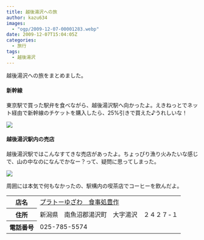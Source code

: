 ```yaml
---
title: 越後湯沢への旅
author: kazu634
images:
  - "ogp/2009-12-07-00001283.webp"
date: 2009-12-07T15:04:05Z
categories:
  - 旅行
tags:
  - 越後湯沢
---
```

<div class="section">
<p>
    越後湯沢への旅をまとめました。
</p>

<h4>
    新幹線
</h4>

<p>
    東京駅で買った駅弁を食べながら、越後湯沢駅へ向かったよ。えきねっとでネット経由で新幹線のチケットを購入したら、25%引きで買えた♪うれしいな！
</p>

<p>
<center>
</center>
</p>

<p>
<a href="http://flickr.com/photos/42332031@N02/4165661545/" onclick="__gaTracker('send', 'event', 'outbound-article', 'http://flickr.com/photos/42332031@N02/4165661545/', '');" title="駅弁"><img src="http://farm3.static.flickr.com/2788/4165661545_d64148f420.jpg" /></a>
</p></p>

<h4>
    越後湯沢駅内の売店
</h4>

<p>
    越後湯沢駅ではこんなすてきな売店があったよ。ちょっぴり漁り火みたいな感じで、山の中なのになんでかなー？って、疑問に思ってしまった。
</p>

<p>
<center>
</center>
</p>

<p>
<a href="http://flickr.com/photos/42332031@N02/4165661931/" onclick="__gaTracker('send', 'event', 'outbound-article', 'http://flickr.com/photos/42332031@N02/4165661931/', '');" title="越後湯沢駅"><img src="http://farm3.static.flickr.com/2600/4165661931_3e3747a1b1.jpg" /></a>
</p></p>

<p>
    周囲には本気で何もなかったの、駅構内の喫茶店でコーヒーを飲んだよ。
</p>

<table>
<tr>
<th>
        店名
</th>

<td>
<a href="http://www.doko.jp/search/shop/sc20262340/?vos=apidoko1" onclick="__gaTracker('send', 'event', 'outbound-article', 'http://www.doko.jp/search/shop/sc20262340/?vos=apidoko1', 'プラトーゆざわ　食事処豊作');" target="_blank">プラトーゆざわ　食事処豊作</a>
</td>
</tr>

<tr>
<th>
        住所
</th>

<td>
        新潟県　南魚沼郡湯沢町　大字湯沢　２４２７-１
</td>
</tr>

<tr>
<th>
        電話番号
</th>

<td>
        025-785-5574
</td>
</tr>
</table>
</div>
